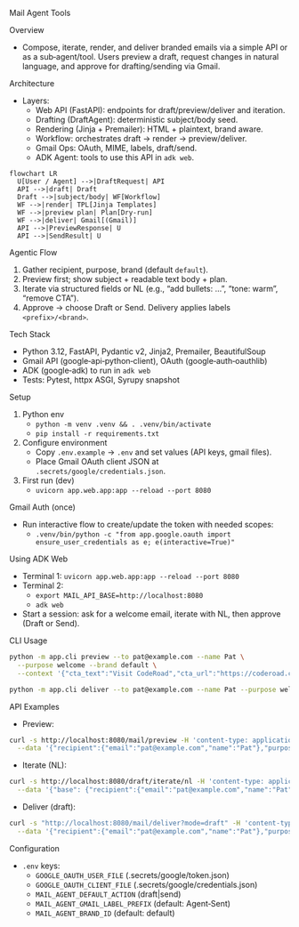 Mail Agent Tools

Overview
- Compose, iterate, render, and deliver branded emails via a simple API or as a sub‑agent/tool. Users preview a draft, request changes in natural language, and approve for drafting/sending via Gmail.

Architecture
- Layers:
  - Web API (FastAPI): endpoints for draft/preview/deliver and iteration.
  - Drafting (DraftAgent): deterministic subject/body seed.
  - Rendering (Jinja + Premailer): HTML + plaintext, brand aware.
  - Workflow: orchestrates draft → render → preview/deliver.
  - Gmail Ops: OAuth, MIME, labels, draft/send.
  - ADK Agent: tools to use this API in `adk web`.

```mermaid
flowchart LR
  U[User / Agent] -->|DraftRequest| API
  API -->|draft| Draft
  Draft -->|subject/body| WF[Workflow]
  WF -->|render| TPL[Jinja Templates]
  WF -->|preview plan| Plan[Dry‑run]
  WF -->|deliver| Gmail[(Gmail)]
  API -->|PreviewResponse| U
  API -->|SendResult| U
```

Agentic Flow
1) Gather recipient, purpose, brand (default `default`).
2) Preview first; show subject + readable text body + plan.
3) Iterate via structured fields or NL (e.g., “add bullets: …”, “tone: warm”, “remove CTA”).
4) Approve → choose Draft or Send. Delivery applies labels `<prefix>/<brand>`.

Tech Stack
- Python 3.12, FastAPI, Pydantic v2, Jinja2, Premailer, BeautifulSoup
- Gmail API (google‑api‑python‑client), OAuth (google‑auth‑oauthlib)
- ADK (google‑adk) to run in `adk web`
- Tests: Pytest, httpx ASGI, Syrupy snapshot

Setup
1) Python env
   - `python -m venv .venv && . .venv/bin/activate`
   - `pip install -r requirements.txt`
2) Configure environment
   - Copy `.env.example` → `.env` and set values (API keys, gmail files).
   - Place Gmail OAuth client JSON at `.secrets/google/credentials.json`.
3) First run (dev)
   - `uvicorn app.web.app:app --reload --port 8080`

Gmail Auth (once)
- Run interactive flow to create/update the token with needed scopes:
  - `.venv/bin/python -c "from app.google.oauth import ensure_user_credentials as e; e(interactive=True)"`

Using ADK Web
- Terminal 1: `uvicorn app.web.app:app --reload --port 8080`
- Terminal 2:
  - `export MAIL_API_BASE=http://localhost:8080`
  - `adk web`
- Start a session: ask for a welcome email, iterate with NL, then approve (Draft or Send).

CLI Usage
```bash
python -m app.cli preview --to pat@example.com --name Pat \
  --purpose welcome --brand default \
  --context '{"cta_text":"Visit CodeRoad","cta_url":"https://coderoad.com/"}'

python -m app.cli deliver --to pat@example.com --name Pat --purpose welcome --brand default
```

API Examples
- Preview:
```bash
curl -s http://localhost:8080/mail/preview -H 'content-type: application/json' \
  --data '{"recipient":{"email":"pat@example.com","name":"Pat"},"purpose":"welcome","brand_id":"default","context":{}}'
```
- Iterate (NL):
```bash
curl -s http://localhost:8080/draft/iterate/nl -H 'content-type: application/json' \
  --data '{"base": {"recipient":{"email":"pat@example.com","name":"Pat"},"purpose":"welcome","brand_id":"default"}, "updates": {"instructions": "tone: warm; add bullets: Explore docs; Book a demo"}}'
```
- Deliver (draft):
```bash
curl -s "http://localhost:8080/mail/deliver?mode=draft" -H 'content-type: application/json' \
  --data '{"recipient":{"email":"pat@example.com","name":"Pat"},"purpose":"welcome","brand_id":"default","context":{}}'
```

Configuration
- `.env` keys:
  - `GOOGLE_OAUTH_USER_FILE` (.secrets/google/token.json)
  - `GOOGLE_OAUTH_CLIENT_FILE` (.secrets/google/credentials.json)
  - `MAIL_AGENT_DEFAULT_ACTION` (draft|send)
  - `MAIL_AGENT_GMAIL_LABEL_PREFIX` (default: Agent‑Sent)
  - `MAIL_AGENT_BRAND_ID` (default: default)


